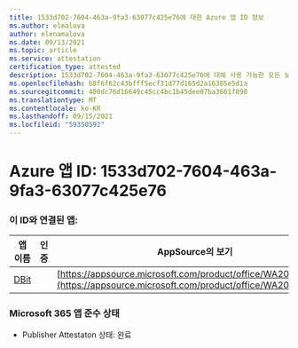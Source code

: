 ```yaml
---
title: 1533d702-7604-463a-9fa3-63077c425e76에 대한 Azure 앱 ID 정보
ms.author: elmalova
author: elenamalova
ms.date: 09/13/2021
ms.topic: article
ms.service: attestation
certification_type: attested
description: 1533d702-7604-463a-9fa3-63077c425e76에 대해 사용 가능한 모든 보안 및 규정 준수 정보입니다.
ms.openlocfilehash: b8f6f62c43bfff5ecf31d77d165d2a16385e5d1a
ms.sourcegitcommit: 400dc76d16649c45cc4bc1b45dee07ba3661f890
ms.translationtype: MT
ms.contentlocale: ko-KR
ms.lasthandoff: 09/15/2021
ms.locfileid: "59350592"
---
```

# <a name="azure-app-id-1533d702-7604-463a-9fa3-63077c425e76"></a>Azure 앱 ID: 1533d702-7604-463a-9fa3-63077c425e76


### <a name="apps-associated-with-this-id"></a>이 ID와 연결된 앱:
| **앱 이름** | **인증** | **AppSource의 보기** |
|--------------|---------------|-----------------------|
| [DBit](https://docs.microsoft.com/microsoft-365-app-certification/forward/WA200001536) |  | [https://appsource.microsoft.com/product/office/WA200001536](https://appsource.microsoft.com/product/office/WA200001536) |

### <a name="microsoft-365-app-compliance-status"></a>Microsoft 365 앱 준수 상태
- Publisher Attestaton 상태: 완료
